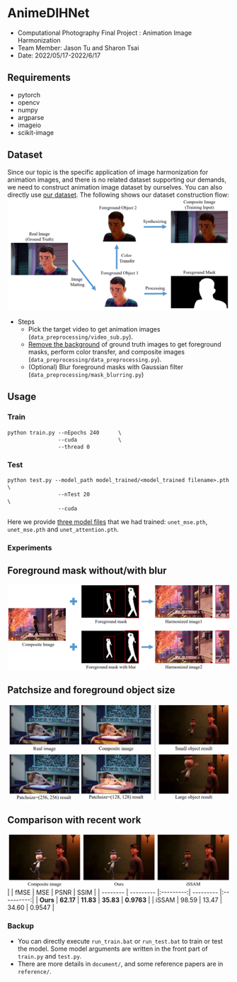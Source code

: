# AnimeDIHNet
- Computational Photography Final Project : Animation Image Harmonization 
- Team Member: Jason Tu and Sharon Tsai
- Date: 2022/05/17-2022/6/17

## Requirements
- pytorch
- opencv
- numpy
- argparse
- imageio
- scikit-image

## Dataset
Since our topic is the specific application of image harmonization for animation images, and there is no related dataset supporting our demands, we need to construct animation image dataset by ourselves. You can also directly use [our dataset][1]. The following shows our dataset construction flow:
![image0](experiment/image_for_readme/dataset_construction.png)
- Steps
    - Pick the target video to get animation images (`data_preprocessing/video_sub.py`).
    - [Remove the background][2] of ground truth images to get foreground masks, perform color transfer, and composite images (`data_preprocessing/data_preprocessing.py`).
    - (Optional) Blur foreground masks with Gaussian filter (`data_preprocessing/mask_blurring.py`)

## Usage
### Train
```
python train.py --nEpochs 240      \
                --cuda             \ 
                --thread 0
```
### Test
```
python test.py --model_path model_trained/<model_trained filename>.pth  \
                --nTest 20                                              \
                --cuda
```
Here we provide [three model files][3] that we had trained: `unet_mse.pth`, `unet_mse.pth` and `unet_attention.pth`.

### Experiments
## Foreground mask without/with blur
![image1](experiment/image_for_readme/experiment1.png)

## Patchsize and foreground object size
![image1](experiment/image_for_readme/experiment2.png)

## Comparison with recent work
![image1](experiment/image_for_readme/experiment3.png)
|          | fMSE      |    MSE    | PSNR      |    SSIM    |
| -------- | --------- |:---------:| --------- |:----------:|
| **Ours** | **62.17** | **11.83** | **35.83** | **0.9763** |
| iSSAM    | 98.59     |   13.47   | 34.60     |   0.9547   |

### Backup
- You can directly execute `run_train.bat` or `run_test.bat` to train or test the model. Some model arguments are written in the front part of `train.py` and `test.py`.
- There are more details in `document/`, and some reference papers are in `reference/`.

[1]:https://drive.google.com/drive/folders/1BI6-gSlj4X5AVMFletzb1rXpVs_Vo4FT?usp=sharing
[2]:https://github.com/danielgatis/rembg.git
[3]:https://drive.google.com/drive/folders/1LmHU3OSkZrUqMnnonmwF_Y8wC7jW_QMx?usp=sharing